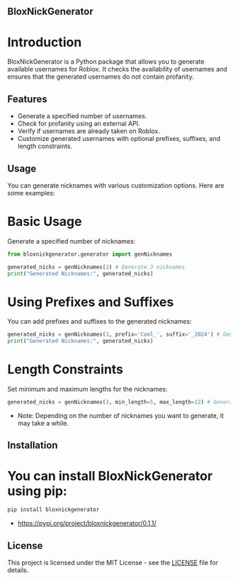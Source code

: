 ## BloxNickGenerator
# Introduction
BloxNickGenerator is a Python package that allows you to generate available usernames for Roblox. It checks the availability of usernames and ensures that the generated usernames do not contain profanity.

## Features
- Generate a specified number of usernames.
- Check for profanity using an external API.
- Verify if usernames are already taken on Roblox.
- Customize generated usernames with optional prefixes, suffixes, and length constraints.


## Usage
You can generate nicknames with various customization options. Here are some examples:

# Basic Usage
Generate a specified number of nicknames:

```python
from bloxnickgenerator.generator import genNicknames

generated_nicks = genNicknames(3) # Generate 3 nicknames
print("Generated Nicknames:", generated_nicks)
```

# Using Prefixes and Suffixes
You can add prefixes and suffixes to the generated nicknames:

```python
generated_nicks = genNicknames(3, prefix='Cool_', suffix='_2024') # Generate nicknames with a prefix and suffix 
print("Generated Nicknames:", generated_nicks)
```

# Length Constraints
Set minimum and maximum lengths for the nicknames:

```python
generated_nicks = genNicknames(3, min_length=5, max_length=12) # Generate nicknames within specific length constraints print("Generated Nicknames:", generated_nicks)
```

- Note: Depending on the number of nicknames you want to generate, it may take a while.

## Installation
# You can install BloxNickGenerator using pip:

```bash
pip install bloxnickgenerator
```

- https://pypi.org/project/bloxnickgenerator/0.1.1/

## License
This project is licensed under the MIT License - see the [LICENSE](LICENSE) file for details.
